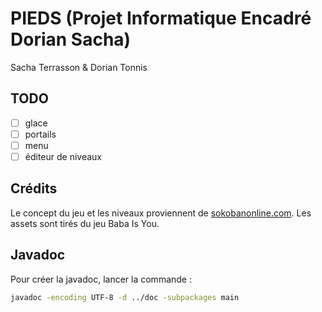 # PIEDS (Projet Informatique Encadré Dorian Sacha)

Sacha Terrasson & Dorian Tonnis

## TODO

- [ ] glace
- [ ] portails
- [ ] menu
- [ ] éditeur de niveaux

## Crédits

Le concept du jeu et les niveaux proviennent de [sokobanonline.com](https://www.sokobanonline.com/play/tutorials).
Les assets sont tirés du jeu Baba Is You.

## Javadoc

Pour créer la javadoc, lancer la commande :
```bash
javadoc -encoding UTF-8 -d ../doc -subpackages main
```